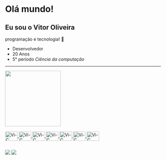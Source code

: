 # Olá mundo!
## Eu sou o Vitor Oliveira 

programação e tecnologia! 👋

* Desenvolvedor
* 20 Anos
* 5° período _Ciência da computação_
<hr>
<div>
  <a href="https://github.com/vitoroliveirasilva">
  <img height="180em" src="https://github-readme-stats.vercel.app/api/top-langs/?username=vitoroliveirasilva&layout=compact&langs_count=16&theme=dracula" />
</div>
<div style="display: inline_block">
<br>
  <img align="center" alt="Vi-C" height="30" width="40" src="https://cdn.jsdelivr.net/gh/devicons/devicon/icons/html5/html5-original.svg"/>
  <img align="center" alt="Vi-C" height="30" width="40" src="https://cdn.jsdelivr.net/gh/devicons/devicon/icons/css3/css3-original.svg"/>
  <img align="center" alt="Vi-C" height="30" width="40" src="https://cdn.jsdelivr.net/gh/devicons/devicon/icons/javascript/javascript-original.svg"/>
  <img align="center" alt="Vi-C" height="30" width="40" src="https://cdn.jsdelivr.net/gh/devicons/devicon/icons/python/python-original.svg"/>
  <img align="center" alt="Vi-C" height="30" width="40" src="https://cdn.jsdelivr.net/gh/devicons/devicon/icons/flask/flask-original.svg"/>
  <img align="center" alt="Vi-C" height="30" width="40" src="https://cdn.jsdelivr.net/gh/devicons/devicon/icons/c/c-original.svg"/> 
  <img align="center" alt="Vi-C" height="30" width="40" src="https://cdn.jsdelivr.net/gh/devicons/devicon/icons/arduino/arduino-original-wordmark.svg"/>       
</div>

##

<div>
  <a href="https://www.linkedin.com/in/vitor-oliveira-302558228" target="_blank"><img src="https://img.shields.io/badge/LinkedIn-0077B5?style=for-the-badge&logo=linkedin&logoColor=white"></a>
  <a href="https://www.instagram.com/vituuu.pdf/" target="_blank"><img src="https://img.shields.io/badge/Instagram-E4405F?style=for-the-badge&logo=instagram&logoColor=white"></a>
</div>

